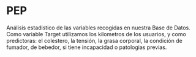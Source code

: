 # PEP
Análisis estadistico de las variables recogidas en nuestra Base de Datos. Como variable Target utilizamos los kilometros de los usuarios, y como predictoras: el colestero, la tensión, la grasa corporal, la condición de fumador, de bebedor, si tiene incapacidad o patologias previas.

